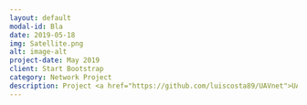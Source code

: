 ```yaml
---
layout: default
modal-id: Bla
date: 2019-05-18
img: Satellite.png
alt: image-alt
project-date: May 2019
client: Start Bootstrap
category: Network Project
description: Project <a href="https://github.com/luiscosta89/UAVnet">UAVnet</a> developed in Python for use in Stealth Communication for UAV Networks for the Masters's Degree in Computer Science at UFRGS.
---
```

